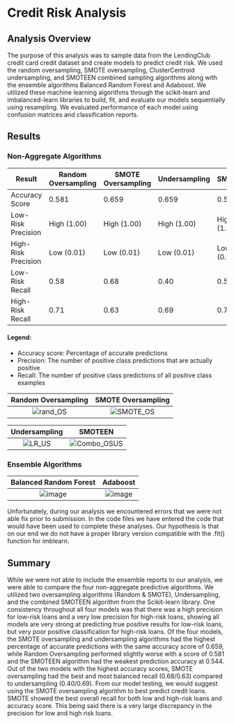 # Credit Risk Analysis

## Analysis Overview

The purpose of this analysis was to sample data from the LendingClub credit card credit dataset and create models to predict credit risk. We used the random oversampling, SMOTE oversampling, ClusterCentroid undersampling, and SMOTEEN combined sampling algorithms along with the ensemble algorithms Balanced Random Forest and Adaboost. We utilized these machine learning algorithms through the scikit-learn and imbalanced-learn libraries to build, fit, and evaluate our models sequentially using resampling. We evaluated performance of each model using confusion matrices and classification reports. 

## Results

### Non-Aggregate Algorithms

| Result          | Random Oversampling | SMOTE Oversampling  | Undersampling | SMOTEEN |
| --------------- | ------------------- | ------------------- | ------------- | ------------- |
| Accuracy Score  | 0.581               | 0.659               | 0.659         | 0.544 |
| Low-Risk Precision  | High (1.00)     | High (1.00)         | High (1.00)   | High (1.00) |
| High-Risk Precision  | Low (0.01)     | Low (0.01)          | Low (0.01)    | Low (0.01) |
| Low-Risk Recall  | 0.58               | 0.68                | 0.40          | 0.57 | 
| High-Risk Recall  | 0.71              | 0.63                | 0.69          | 0.72 | 

#### Legend:

* Accuracy score: Percentage of accurate predictions
* Precision: The number of positive class predictions that are actually positive
* Recall: The number of positive class predictions of all positive class examples

Random Oversampling                                |   SMOTE Oversampling
:-------------------------------------------------:|:-----------------------------:
![rand_OS](https://user-images.githubusercontent.com/108199140/198361205-76f4419f-2f9e-43dc-af4a-01155825991c.PNG) | ![SMOTE_OS](https://user-images.githubusercontent.com/108199140/198366717-753207cf-1938-4743-a224-333ec1a4dfda.PNG) 

Undersampling                                      |   SMOTEEN
:-------------------------------------------------:|:-----------------------------:
![LR_US](https://user-images.githubusercontent.com/108199140/198366857-da6be1ab-2ebe-4559-a6f8-5a5ba6544756.PNG) | ![Combo_OSUS](https://user-images.githubusercontent.com/108199140/198366884-f35993da-d5fd-4ff2-b9c6-70df978386b0.PNG)

### Ensemble Algorithms

Balanced Random Forest                             |   Adaboost
:-------------------------------------------------:|:-----------------------------:
![image](https://user-images.githubusercontent.com/108199140/198453402-9a8d0906-bdd1-41bb-bb36-514ad6862657.png) | ![image](https://user-images.githubusercontent.com/108199140/198453503-1e69a804-193e-431c-9220-65ca533c09a7.png)

Unfortunately, during our analysis we encountered errors that we were not able fix prior to submission. In the code files we have entered the code that would have been used to complete these analyses. Our hypothesis is that on our end we do not have a proper library version compatible with the .fit() function for imblearn. 

## Summary

While we were not able to include the ensemble reports to our analysis, we were able to compare the four non-aggregate predictive algorithms. We utilized two oversampling algorithms (Random & SMOTE), Undersampling, and the combined SMOTEEN algorithm from the Scikit-learn library. One consistency throughout all four models was that there was a high precision for low-risk loans and a very low precision for high-risk loans, showing all models are very strong at predicting true positive results for low-risk loans, but very poor positive classification for high-risk loans. Of the four models, the SMOTE oversampling and undersampling algorithms had the highest percentage of accurate predictions with the same accuracy  score of 0.659, while Random Oversampling performed slightly worse with a score of 0.581 and the SMOTEEN algorithm had the weakest prediction accuracy at 0.544. Out of the two models with the highest accuracy scores, SMOTE oversampling had the best and most balanced recall (0.68/0.63) compared to undersampling (0.40/0.69). From our model testing, we would suggest using the SMOTE oversampling algorithm to best predict credit loans. SMOTE showed the best overall recall for both low and high-risk loans and accuracy score. This being said there is a very large discrepancy in the precision for low and high risk loans. 








